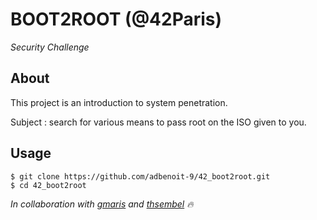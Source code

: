 # BOOT2ROOT (@42Paris)
*Security Challenge*

## About
This project is an introduction to system penetration.

Subject : search for various means to pass root on the ISO given to you.

## Usage
```
$ git clone https://github.com/adbenoit-9/42_boot2root.git
$ cd 42_boot2root
```

*In collaboration with [gmaris][1] and [thsembel][2] 🔥*

[1]: https://github.com/gmaris42
[2]: https://github.com/Gropopus
